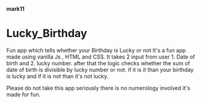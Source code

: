 **mark11**
# Lucky_Birthday
Fun app which tells whether your Birthday is Lucky or not
It's a fun app made using vanilla Js , HTML and CSS.
It takes 2 input from user 1. Date of birth and 2. lucky number. after that the logic checks whether the sum of date of birth is divisible by lucky number or not.
if it is it than your birthday is lucky and if it is not than it's not lucky. 

Please do not take this app seriously there is no numerology involved it's made for fun.
